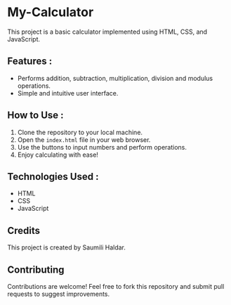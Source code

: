 # My-Calculator
This project is a basic calculator implemented using HTML, CSS, and JavaScript.

## Features :
- Performs addition, subtraction, multiplication, division and modulus operations.
- Simple and intuitive user interface.

## How to Use :
1. Clone the repository to your local machine.
2. Open the `index.html` file in your web browser.
3. Use the buttons to input numbers and perform operations.
4. Enjoy calculating with ease!

## Technologies Used :
- HTML
- CSS
- JavaScript

## Credits
This project is created by Saumili Haldar.

## Contributing
Contributions are welcome! Feel free to fork this repository and submit pull requests to suggest improvements.
